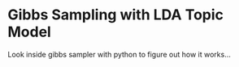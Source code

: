# Gibbs Sampling with LDA Topic Model

Look inside gibbs sampler with python to figure out how it works...